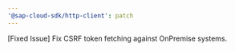 ```yaml
---
'@sap-cloud-sdk/http-client': patch
---
```


[Fixed Issue] Fix CSRF token fetching against OnPremise systems.
